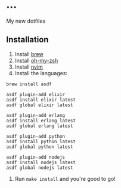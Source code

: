 # ...

My new dotfiles

## Installation

1. Install [brew](http://brew.sh)
1. Install [oh-my-zsh](https://github.com/robbyrussell/oh-my-zsh)
1. Install [nvim](https://neovim.io/)
1. Install the languages:

```
brew install asdf

asdf plugin-add elixir
asdf install elixir latest
asdf global elixir latest

asdf plugin-add erlang
asdf install erlang latest
asdf global erlang latest

asdf plugin-add python
asdf install python latest
asdf global python latest

asdf plugin-add nodejs
asdf install nodejs latest
asdf global nodejs latest
```

1. Run `make install` and you're good to go!
